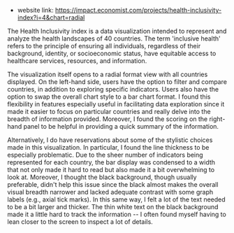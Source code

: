 * website link: https://impact.economist.com/projects/health-inclusivity-index?i=4&chart=radial

The Health Inclusivity index is a data visualization intended to represent and analyze the health landscapes of 40 countries. The term 'inclusive health' refers to the principle of ensuring all individuals, regardless of their background, identity, or socioeconomic status, have equitable access to healthcare services, resources, and information.

The visualization itself opens to a radial format view with all countries displayed. On the left-hand side, users have the option to filter and compare countries, in addition to exploring specific indicators. Users also have the option to swap the overall chart style to a bar chart format. I found this flexibility in features especially useful in facilitating data exploration since it made it easier to focus on particular countries and really delve into the breadth of information provided. Moreover, I found the scoring on the right-hand panel to be helpful in providing a quick summary of the information.

Alternatively, I do have reservations about some of the stylistic choices made in this visualization. In particular, I found the line thickness to be especially problematic. Due to the sheer number of indicators being represented for each country, the bar display was condensed to a width that not only made it hard to read but also made it a bit overwhelming to look at. Moreover, I thought the black background, though usually preferable, didn't help this issue since the black almost makes the overall visual breadth narrower and lacked adequate contrast with some graph labels (e.g., axial tick marks). In this same way, I felt a lot of the text needed to be a bit larger and thicker. The thin white text on the black background made it a little hard to track the information -- I often found myself having to lean closer to the screen to inspect a lot of details.